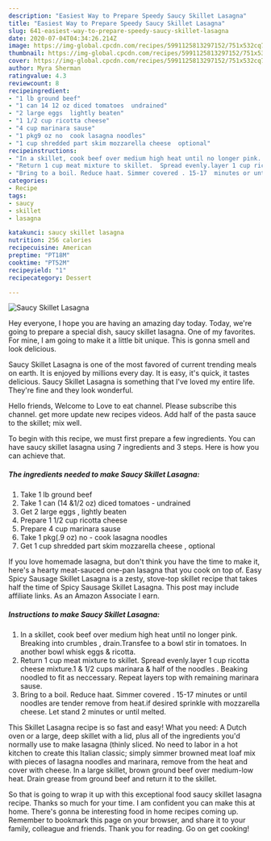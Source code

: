 ```yaml
---
description: "Easiest Way to Prepare Speedy Saucy Skillet Lasagna"
title: "Easiest Way to Prepare Speedy Saucy Skillet Lasagna"
slug: 641-easiest-way-to-prepare-speedy-saucy-skillet-lasagna
date: 2020-07-04T04:34:26.214Z
image: https://img-global.cpcdn.com/recipes/5991125813297152/751x532cq70/saucy-skillet-lasagna-recipe-main-photo.jpg
thumbnail: https://img-global.cpcdn.com/recipes/5991125813297152/751x532cq70/saucy-skillet-lasagna-recipe-main-photo.jpg
cover: https://img-global.cpcdn.com/recipes/5991125813297152/751x532cq70/saucy-skillet-lasagna-recipe-main-photo.jpg
author: Myra Sherman
ratingvalue: 4.3
reviewcount: 8
recipeingredient:
- "1 lb ground beef"
- "1 can 14 12 oz diced tomatoes  undrained"
- "2 large eggs  lightly beaten"
- "1 1/2 cup ricotta cheese"
- "4 cup marinara sause"
- "1 pkg9 oz no  cook lasagna noodles"
- "1 cup shredded part skim mozzarella cheese  optional"
recipeinstructions:
- "In a skillet, cook beef over medium high heat until no longer pink. Breaking into crumbles , drain.Transfee to a bowl stir in tomatoes. In another bowl whisk eggs &amp; ricotta."
- "Return 1 cup meat mixture to skillet.  Spread evenly.layer 1 cup ricotta cheese mixture.1 &amp; 1/2 cups marinara &amp; half of the noodles . Beaking noodled to fit as neccessary. Repeat layers top with remaining marinara sause."
- "Bring to a boil. Reduce haat. Simmer covered . 15-17  minutes or until noodles are tender remove from heat.if desired sprinkle with mozzarella cheese.  Let stand 2 minutes or until melted."
categories:
- Recipe
tags:
- saucy
- skillet
- lasagna

katakunci: saucy skillet lasagna 
nutrition: 256 calories
recipecuisine: American
preptime: "PT18M"
cooktime: "PT52M"
recipeyield: "1"
recipecategory: Dessert

---
```



![Saucy Skillet Lasagna](https://img-global.cpcdn.com/recipes/5991125813297152/751x532cq70/saucy-skillet-lasagna-recipe-main-photo.jpg)

Hey everyone, I hope you are having an amazing day today. Today, we're going to prepare a special dish, saucy skillet lasagna. One of my favorites. For mine, I am going to make it a little bit unique. This is gonna smell and look delicious.

Saucy Skillet Lasagna is one of the most favored of current trending meals on earth. It is enjoyed by millions every day. It is easy, it's quick, it tastes delicious. Saucy Skillet Lasagna is something that I've loved my entire life. They're fine and they look wonderful.

Hello friends, Welcome to Love to eat channel. Please subscribe this channel. get more update new recipes videos. Add half of the pasta sauce to the skillet; mix well.


To begin with this recipe, we must first prepare a few ingredients. You can have saucy skillet lasagna using 7 ingredients and 3 steps. Here is how you can achieve that.

<!--inarticleads1-->

##### The ingredients needed to make Saucy Skillet Lasagna:

1. Take 1 lb ground beef
1. Take 1 can (14 &amp;1/2 oz) diced tomatoes - undrained
1. Get 2 large eggs , lightly beaten
1. Prepare 1 1/2 cup ricotta cheese
1. Prepare 4 cup marinara sause
1. Take 1 pkg(.9 oz) no - cook lasagna noodles
1. Get 1 cup shredded part skim mozzarella cheese , optional


If you love homemade lasagna, but don&#39;t think you have the time to make it, here&#39;s a hearty meat-sauced one-pan lasagna that you cook on top of. Easy Spicy Sausage Skillet Lasagna is a zesty, stove-top skillet recipe that takes half the time of Spicy Sausage Skillet Lasagna. This post may include affiliate links. As an Amazon Associate I earn. 

<!--inarticleads2-->

##### Instructions to make Saucy Skillet Lasagna:

1. In a skillet, cook beef over medium high heat until no longer pink. Breaking into crumbles , drain.Transfee to a bowl stir in tomatoes. In another bowl whisk eggs &amp; ricotta.
1. Return 1 cup meat mixture to skillet.  Spread evenly.layer 1 cup ricotta cheese mixture.1 &amp; 1/2 cups marinara &amp; half of the noodles . Beaking noodled to fit as neccessary. Repeat layers top with remaining marinara sause.
1. Bring to a boil. Reduce haat. Simmer covered . 15-17  minutes or until noodles are tender remove from heat.if desired sprinkle with mozzarella cheese.  Let stand 2 minutes or until melted.


This Skillet Lasagna recipe is so fast and easy! What you need: A Dutch oven or a large, deep skillet with a lid, plus all of the ingredients you&#39;d normally use to make lasagna (thinly sliced. No need to labor in a hot kitchen to create this Italian classic; simply simmer browned meat loaf mix with pieces of lasagna noodles and marinara, remove from the heat and cover with cheese. In a large skillet, brown ground beef over medium-low heat. Drain grease from ground beef and return it to the skillet. 

So that is going to wrap it up with this exceptional food saucy skillet lasagna recipe. Thanks so much for your time. I am confident you can make this at home. There's gonna be interesting food in home recipes coming up. Remember to bookmark this page on your browser, and share it to your family, colleague and friends. Thank you for reading. Go on get cooking!
